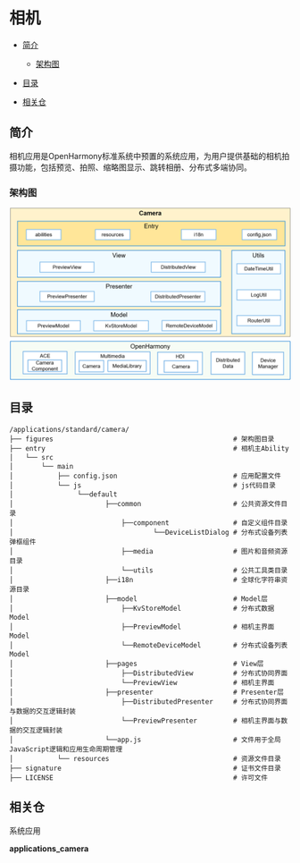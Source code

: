 # 相机<a name="ZH-CN_TOPIC_0000001103554544"></a>

-   [简介](#section11660541593)
    -   [架构图](#section78574815486)

-   [目录](#section161941989596)
-   [相关仓](#section1371113476307)

## 简介<a name="section11660541593"></a>

相机应用是OpenHarmony标准系统中预置的系统应用，为用户提供基础的相机拍摄功能，包括预览、拍照、缩略图显示、跳转相册、分布式多端协同。

### 架构图<a name="section78574815486"></a>

![](figures/camera.png)

## 目录<a name="section161941989596"></a>

```
/applications/standard/camera/
├── figures                                             # 架构图目录
├── entry                                               # 相机主Ability
│   └── src
│       └── main
│           ├── config.json                             # 应用配置文件
│           └── js                                      # js代码目录
│                └──default
│                       ├──common                       # 公共资源文件目录
│                           ├──component                # 自定义组件目录
│                                   └──DeviceListDialog # 分布式设备列表弹框组件                
│                           ├──media                    # 图片和音频资源目录
│                           └──utils                    # 公共工具类目录
│                       ├──i18n                         # 全球化字符串资源目录
│                       ├──model                        # Model层
│                           ├──KvStoreModel             # 分布式数据Model
│                           ├──PreviewModel             # 相机主界面Model
│                           └──RemoteDeviceModel        # 分布式设备列表Model
│                       ├──pages                        # View层
│                           ├──DistributedView          # 分布式协同界面
│                           └──PreviewView              # 相机主界面
│                       ├──presenter                    # Presenter层
│                           ├──DistributedPresenter     # 分布式协同界面与数据的交互逻辑封装
│                           └──PreviewPresenter         # 相机主界面与数据的交互逻辑封装
│                       └──app.js                       # 文件用于全局JavaScript逻辑和应用生命周期管理
│           └── resources                               # 资源文件目录
├── signature                                           # 证书文件目录
├── LICENSE                                             # 许可文件
```

## 相关仓<a name="section1371113476307"></a>

系统应用

**applications\_camera**